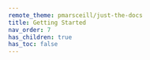 ```yaml
---
remote_theme: pmarsceill/just-the-docs
title: Getting Started
nav_order: 7
has_children: true
has_toc: false
---
```


